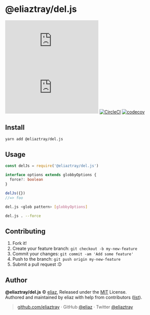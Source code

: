 # @eliaztray/del.js

[![NPM version](https://badgen.net/npm/v/@eliaztray/del.js)](https://npmjs.com/package/@eliaztray/del.js) [![NPM downloads](https://badgen.net/npm/dm/@eliaztray/del.js)](https://npmjs.com/package/@eliaztray/del.js) [![CircleCI](https://badgen.net/circleci/github/eliatray/@eliaztray/del.js/master)](https://circleci.com/gh/eliatray/@eliaztray/del.js/tree/master) [![codecov](https://codecov.io/gh/eliatray/@eliaztray/del.js/branch/master/graph/badge.svg)](https://codecov.io/gh/eliatray/@eliaztray/del.js)

## Install

```bash
yarn add @eliaztray/del.js
```

## Usage

```ts
const delJs = require('@eliaztray/del.js')

interface options extends globbyOptions {
  force?: boolean
}

delJs({})
//=> foo
```

```bash
del.js <glob pattern> [globbyOptions]

del.js . --force
```

## Contributing

1. Fork it!
2. Create your feature branch: `git checkout -b my-new-feature`
3. Commit your changes: `git commit -am 'Add some feature'`
4. Push to the branch: `git push origin my-new-feature`
5. Submit a pull request :D

## Author

**@eliaztray/del.js** © [eliaz](https://github.com/eliatray), Released under the [MIT](./LICENSE) License.<br>
Authored and maintained by eliaz with help from contributors ([list](https://github.com/eliatray/@eliaztray/del.js/contributors)).

> [github.com/eliaztray](https://github.com/eliaztray) · GitHub [@eliaz](https://github.com/eliatray) · Twitter [@eliaztray](https://twitter.com/eliaztray)
